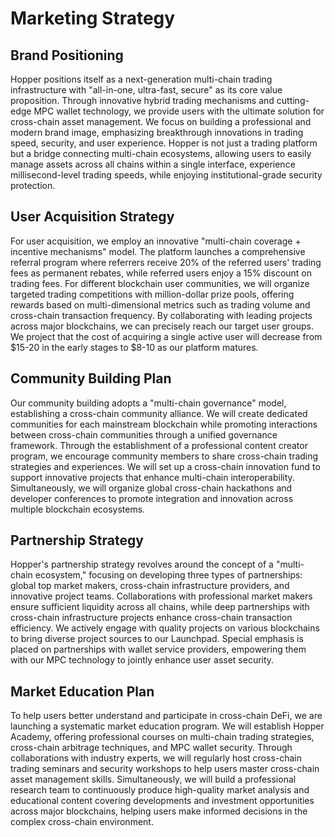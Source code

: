 # Marketing Strategy

## **Brand Positioning**

Hopper positions itself as a next-generation multi-chain trading infrastructure with "all-in-one, ultra-fast, secure" as its core value proposition. Through innovative hybrid trading mechanisms and cutting-edge MPC wallet technology, we provide users with the ultimate solution for cross-chain asset management. We focus on building a professional and modern brand image, emphasizing breakthrough innovations in trading speed, security, and user experience. Hopper is not just a trading platform but a bridge connecting multi-chain ecosystems, allowing users to easily manage assets across all chains within a single interface, experience millisecond-level trading speeds, while enjoying institutional-grade security protection.

## **User Acquisition Strategy**

For user acquisition, we employ an innovative "multi-chain coverage + incentive mechanisms" model. The platform launches a comprehensive referral program where referrers receive 20% of the referred users' trading fees as permanent rebates, while referred users enjoy a 15% discount on trading fees. For different blockchain user communities, we will organize targeted trading competitions with million-dollar prize pools, offering rewards based on multi-dimensional metrics such as trading volume and cross-chain transaction frequency. By collaborating with leading projects across major blockchains, we can precisely reach our target user groups. We project that the cost of acquiring a single active user will decrease from $15-20 in the early stages to $8-10 as our platform matures.

## **Community Building Plan**

Our community building adopts a "multi-chain governance" model, establishing a cross-chain community alliance. We will create dedicated communities for each mainstream blockchain while promoting interactions between cross-chain communities through a unified governance framework. Through the establishment of a professional content creator program, we encourage community members to share cross-chain trading strategies and experiences. We will set up a cross-chain innovation fund to support innovative projects that enhance multi-chain interoperability. Simultaneously, we will organize global cross-chain hackathons and developer conferences to promote integration and innovation across multiple blockchain ecosystems.

## **Partnership Strategy**

Hopper's partnership strategy revolves around the concept of a "multi-chain ecosystem," focusing on developing three types of partnerships: global top market makers, cross-chain infrastructure providers, and innovative project teams. Collaborations with professional market makers ensure sufficient liquidity across all chains, while deep partnerships with cross-chain infrastructure projects enhance cross-chain transaction efficiency. We actively engage with quality projects on various blockchains to bring diverse project sources to our Launchpad. Special emphasis is placed on partnerships with wallet service providers, empowering them with our MPC technology to jointly enhance user asset security.

## **Market Education Plan**

To help users better understand and participate in cross-chain DeFi, we are launching a systematic market education program. We will establish Hopper Academy, offering professional courses on multi-chain trading strategies, cross-chain arbitrage techniques, and MPC wallet security. Through collaborations with industry experts, we will regularly host cross-chain trading seminars and security workshops to help users master cross-chain asset management skills. Simultaneously, we will build a professional research team to continuously produce high-quality market analysis and educational content covering developments and investment opportunities across major blockchains, helping users make informed decisions in the complex cross-chain environment.
